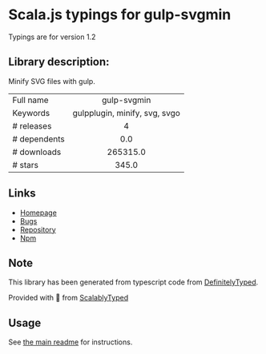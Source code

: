 
# Scala.js typings for gulp-svgmin

Typings are for version 1.2

## Library description:
Minify SVG files with gulp.

|                    |                 |
| ------------------ | :-------------: |
| Full name          | gulp-svgmin |
| Keywords           | gulpplugin, minify, svg, svgo |
| # releases         | 4 |
| # dependents       | 0.0 |
| # downloads        | 265315.0 |
| # stars            | 345.0 |

## Links
- [Homepage](https://github.com/ben-eb/gulp-svgmin)
- [Bugs](https://github.com/ben-eb/gulp-svgmin/issues)
- [Repository](https://github.com/ben-eb/gulp-svgmin)
- [Npm](https://www.npmjs.com/package/gulp-svgmin)
    


## Note
This library has been generated from typescript code from [DefinitelyTyped](https://definitelytyped.org).

Provided with :purple_heart: from [ScalablyTyped](https://github.com/oyvindberg/ScalablyTyped)

## Usage
See [the main readme](../../readme.md) for instructions.


